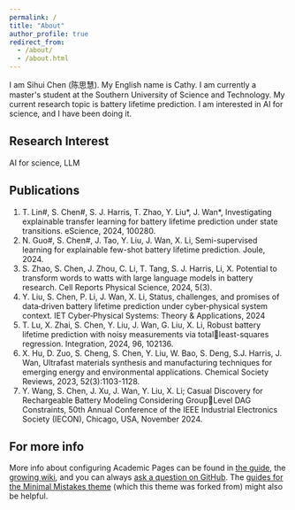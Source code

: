 ```yaml
---
permalink: /
title: "About"
author_profile: true
redirect_from: 
  - /about/
  - /about.html
---
```


I am Sihui Chen (陈思慧). My English name is Cathy. I am currently a master's student at the Southern University of Science and Technology. My current research topic is battery lifetime prediction. I am interested in AI for science, and I have been doing it.

## Research Interest
AI for science, LLM

## Publications
1. T. Lin#, S. Chen#, S. J. Harris, T. Zhao, Y. Liu*, J. Wan*, Investigating explainable transfer learning for battery lifetime prediction under state transitions. eScience, 2024, 100280.
2. N. Guo#, S. Chen#, J. Tao, Y. Liu, J. Wan, X. Li, Semi-supervised learning for explainable few-shot battery lifetime prediction. Joule, 2024.
3. S. Zhao, S. Chen, J. Zhou, C. Li, T. Tang, S. J. Harris, Li, X. Potential to transform words to watts with large language models in battery research. Cell Reports Physical Science, 2024, 5(3).
4. Y. Liu, S. Chen, P. Li, J. Wan, X. Li, Status, challenges, and promises of data‐driven battery lifetime prediction under cyber‐physical system context. IET Cyber‐Physical Systems: Theory & Applications, 2024
5. T. Lu, X. Zhai, S. Chen, Y. Liu, J. Wan, G. Liu, X. Li, Robust battery lifetime prediction with noisy measurements via totalleast-squares regression. Integration, 2024, 96, 102136.
6. X. Hu, D. Zuo, S. Cheng, S. Chen, Y. Liu, W. Bao, S. Deng, S.J. Harris, J. Wan, Ultrafast materials synthesis and manufacturing techniques for emerging energy and environmental applications. Chemical Society Reviews, 2023, 52(3):1103-1128.
7. Y. Wang, S. Chen, J. Xu, J. Wan, Y. Liu, X. Li; Casual Discovery for Rechargeable Battery Modeling Considering GroupLevel DAG Constraints, 50th Annual Conference of the IEEE Industrial Electronics Society (IECON), Chicago, USA, November 2024.


For more info
------
More info about configuring Academic Pages can be found in [the guide](https://academicpages.github.io/markdown/), the [growing wiki](https://github.com/academicpages/academicpages.github.io/wiki), and you can always [ask a question on GitHub](https://github.com/academicpages/academicpages.github.io/discussions). The [guides for the Minimal Mistakes theme](https://mmistakes.github.io/minimal-mistakes/docs/configuration/) (which this theme was forked from) might also be helpful.
